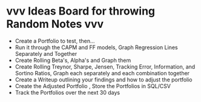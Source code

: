 # vvv Ideas Board for throwing Random Notes vvv

- Create a Portfolio to test, then...
- Run it through the CAPM and FF models, Graph Regression Lines Separately and Together
- Create Rolling Beta's, Alpha's and Graph them
- Create Rolling Treynor, Sharpe, Jensen, Tracking Error, Information, and Sortino Ratios, Graph each separately and each combination together
- Create a Writeup outlining your findings and how to adjust the portfolio
- Create the Adjusted Portfolio , Store the Portfolios in SQL/CSV
- Track the Portfolios over the next 30 days